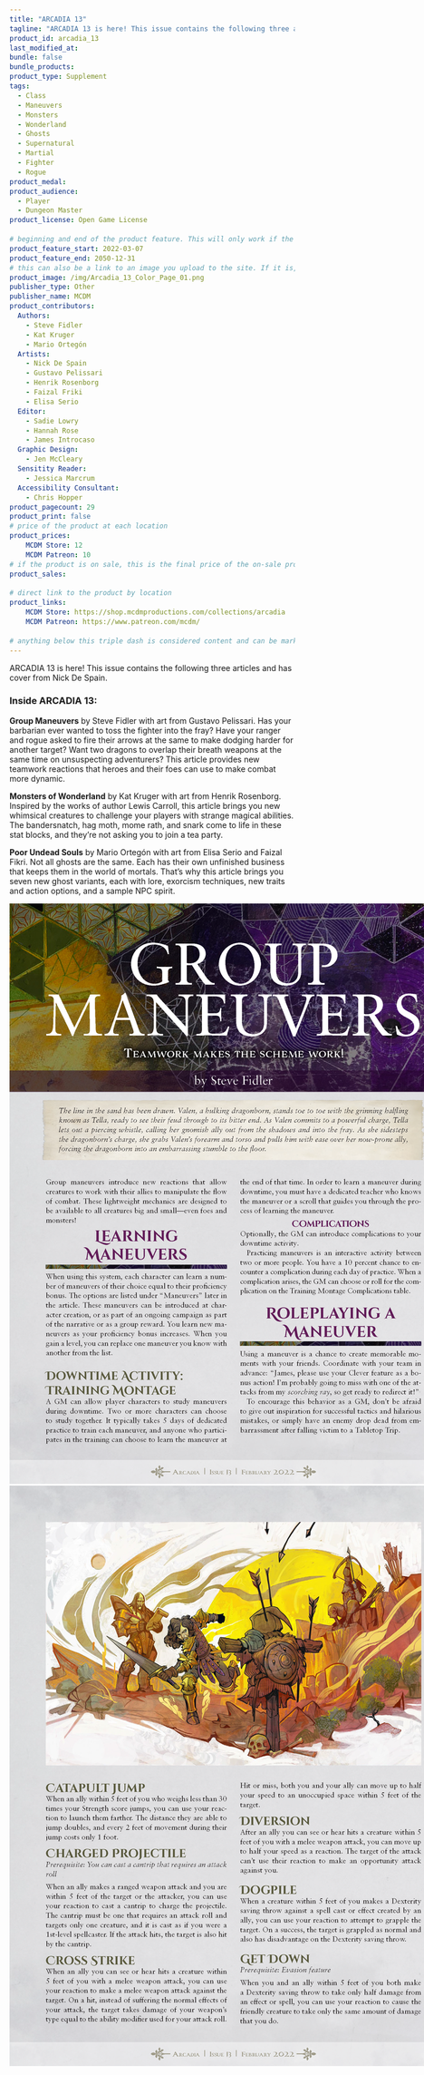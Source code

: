 ```yaml
---
title: "ARCADIA 13"
tagline: "ARCADIA 13 is here! This issue contains the following three articles and has cover from Nick De Spain."
product_id: arcadia_13
last_modified_at:
bundle: false
bundle_products:
product_type: Supplement
tags:
  - Class
  - Maneuvers
  - Monsters
  - Wonderland
  - Ghosts
  - Supernatural
  - Martial
  - Fighter
  - Rogue
product_medal: 
product_audience:
  - Player
  - Dungeon Master
product_license: Open Game License

# beginning and end of the product feature. This will only work if the site is updated within several weeks of when the feature is supposed to happen. Making a new post counts as updating.
product_feature_start: 2022-03-07
product_feature_end: 2050-12-31
# this can also be a link to an image you upload to the site. If it is, it must start with a "/" or be a full link
product_image: /img/Arcadia_13_Color_Page_01.png
publisher_type: Other
publisher_name: MCDM
product_contributors:
  Authors:
    - Steve Fidler
    - Kat Kruger
    - Mario Ortegón
  Artists:
    - Nick De Spain
    - Gustavo Pelissari
    - Henrik Rosenborg
    - Faizal Friki
    - Elisa Serio
  Editor:
    - Sadie Lowry
    - Hannah Rose
    - James Introcaso
  Graphic Design:
    - Jen McCleary
  Sensitity Reader:
    - Jessica Marcrum
  Accessibility Consultant:
    - Chris Hopper
product_pagecount: 29
product_print: false
# price of the product at each location
product_prices:
    MCDM Store: 12
    MCDM Patreon: 10
# if the product is on sale, this is the final price of the on-sale product for each location that it is on sale. The sales % will be calculated and displayed based on the difference between product_prices and product_sales
product_sales:

# direct link to the product by location
product_links:
    MCDM Store: https://shop.mcdmproductions.com/collections/arcadia
    MCDM Patreon: https://www.patreon.com/mcdm/

# anything below this triple dash is considered content and can be markup or html. It should be fully HTML compatible as long as your tags are formatted correctly.
---
```


ARCADIA 13 is here! This issue contains the following three articles and has cover from Nick De Spain.

### Inside ARCADIA 13:

**Group Maneuvers** by Steve Fidler with art from Gustavo Pelissari. Has your barbarian ever wanted to toss the fighter into the fray? Have your ranger and rogue asked to fire their arrows at the same to make dodging harder for another target? Want two dragons to overlap their breath weapons at the same time on unsuspecting adventurers? This article provides new teamwork reactions that heroes and their foes can use to make combat more dynamic.

**Monsters of Wonderland** by Kat Kruger with art from Henrik Rosenborg. Inspired by the works of author Lewis Carroll, this article brings you new whimsical creatures to challenge your players with strange magical abilities. The bandersnatch, hag moth, mome rath, and snark come to life in these stat blocks, and they’re not asking you to join a tea party.

**Poor Undead Souls** by Mario Ortegón with art from Elisa Serio and Faizal Fikri. Not all ghosts are the same. Each has their own unfinished business that keeps them in the world of mortals. That’s why this article brings you seven new ghost variants, each with lore, exorcism techniques, new traits and action options, and a sample NPC spirit. 

<img src="/img/Arcadia_13_Color_Page_05.png" style="max-width: 800px;" />

<img src="/img/Arcadia_13_Color_Page_07.png" style="max-width: 800px;" />